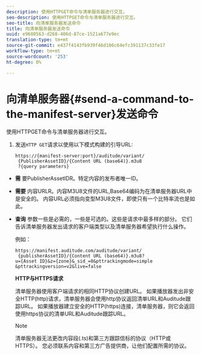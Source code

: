 ```yaml
---
description: 使用HTTPGET命令与清单服务器进行交互。
seo-description: 使用HTTPGET命令与清单服务器进行交互。
seo-title: 向清单服务器发送命令
title: 向清单服务器发送命令
uuid: e9680563-d268-406d-87ce-1521a677e9ec
translation-type: tm+mt
source-git-commit: e437f4143fb939f46d106c64efc391137c33fe17
workflow-type: tm+mt
source-wordcount: '253'
ht-degree: 0%

---
```



# 向清单服务器{#send-a-command-to-the-manifest-server}发送命令

使用HTTPGET命令与清单服务器进行交互。

1. 发送`HTTP GET`请求以使用以下模式构建的引导URL:

   ```
   https://{manifest-server:port}/auditude/variant/
    {PublisherAssetID}/{Content URL (base64)}.m3u8
    ?{query parameters}
   ```

* **需** 要PublisherAssetIDR。特定内容的发布者唯一ID。

* **需要** 内容URLR。内容M3U8文件的URL,Base64编码为在清单服务器URL中是安全的。 内容URL必须指向变型M3U8文件，即使只有一个比特率流也是如此。

* **查询** 参数一些是必需的，一些是可选的。这些是请求中最多样的部分。 它们告诉清单服务器发出请求的客户端类型以及清单服务器希望执行什么操作。

   例如：

   ```
   https://manifest.auditude.com/auditude/variant/
    {publisherAssetID}/{Content URL (base64)}.m3u8?
   u={Asset ID}&z={zone}&_sid_=0&pttrackingmode=simple
   &pttrackingversion=v2&live=false
   ```

   **HTTP与HTTPS请求**

   清单服务器使用客户端请求的相同HTTP协议创建URL。 如果播放器发出非安全HTTP(http)请求，清单服务器会使用http协议返回清单URL和Auditude跟踪URL。 如果播放器建立安全的HTTP(https)连接，清单服务器，则它会返回使用https协议的清单URL和Auditude跟踪URL。

   >[!NOTE]
   >
   >清单服务器无法更改内容段(.ts)和第三方跟踪信标的协议（HTTP或HTTPS）。 您必须联系内容和第三方广告提供商，让他们配置所需的协议。